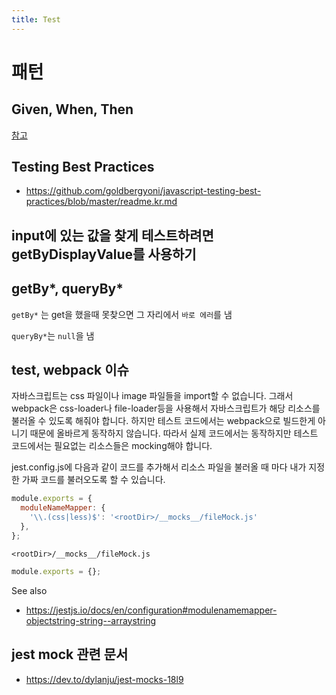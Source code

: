 ```yaml
---
title: Test
---
```


# 패턴

## Given, When, Then

[참고](https://github.com/ahastudio/til/blob/main/blog/2018/12-08-given-when-then.md)

## Testing Best Practices

- https://github.com/goldbergyoni/javascript-testing-best-practices/blob/master/readme.kr.md

## input에 있는 값을 찾게 테스트하려면 getByDisplayValue를 사용하기

## getBy*, queryBy*

`getBy*` 는 get을 했을때 못찾으면 그 자리에서 `바로 에러`를 냄

`queryBy*`는 `null`을 냄

## test, webpack 이슈

자바스크립트는 css 파일이나 image 파일들을 import할 수 없습니다. 그래서 webpack은 css-loader나 file-loader등을 사용해서 자바스크립트가 해당 리소스를 불러올 수 있도록 해줘야 합니다. 하지만 테스트 코드에서는 webpack으로 빌드한게 아니기 때문에 올바르게 동작하지 않습니다. 따라서 실제 코드에서는 동작하지만 테스트 코드에서는 필요없는 리소스들은 mocking해야 합니다.

jest.config.js에 다음과 같이 코드를 추가해서 리소스 파일을 불러올 때 마다 내가 지정한 가짜 코드를 불러오도록 할 수 있습니다.

```javascript
module.exports = {
  moduleNameMapper: {
    '\\.(css|less)$': '<rootDir>/__mocks__/fileMock.js'
  },
};
```

`<rootDir>/__mocks__/fileMock.js`

``` javascript
module.exports = {};
```

See also

- https://jestjs.io/docs/en/configuration#modulenamemapper-objectstring-string--arraystring

## jest mock 관련 문서

- https://dev.to/dylanju/jest-mocks-18l9

